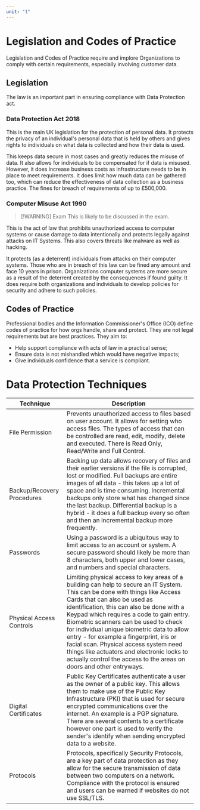 ```yaml
---
unit: "1"
---
```

# Legislation and Codes of Practice
Legislation and Codes of Practice require and implore Organizations to comply with certain requirements, especially involving customer data.
## Legislation
The law is an important part in ensuring compliance with Data Protection act.
### Data Protection Act 2018
This is the main UK legislation for the protection of personal data. It protects the privacy of an individual's personal data that is held by others and gives rights to individuals on what data is collected and how their data is used.

This keeps data secure in most cases and greatly reduces the misuse of data. It also allows for individuals to be compensated for if data is misused. However, it does increase business costs as infrastructure needs to be in place to meet requirements. It does limit how much data can be gathered too, which can reduce the effectiveness of data collection as a business practice. The fines for breach of requirements of up to £500,000.
### Computer Misuse Act 1990

> [!WARNING] Exam
> This is likely to be discussed in the exam.

This is the act of law that prohibits unauthorized access to computer systems or cause damage to data intentionally and protects legally against attacks on IT Systems. This also covers threats like malware as well as hacking.

It protects (as a deterrent) individuals from attacks on their computer systems. Those who are in breach of this law can be fined any amount and face 10 years in prison. Organizations computer systems are more secure as a result of the deterrent created by the consequences if found guilty. It does require both organizations and individuals to develop policies for security and adhere to such policies.
## Codes of Practice
Professional bodies and the Information Commissioner's Office (ICO) define codes of practice for how orgs handle, share and protect. They are not legal requirements but are best practices. They aim to:
- Help support compliance with acts of law in a practical sense;
- Ensure data is not mishandled which would have negative impacts;
- Give individuals confidence that a service is compliant.
# Data Protection Techniques

| Technique                  | Description                                                                                                                                                                                                                                                                                                                                                                                                                                                                                                                                          |
| -------------------------- | ---------------------------------------------------------------------------------------------------------------------------------------------------------------------------------------------------------------------------------------------------------------------------------------------------------------------------------------------------------------------------------------------------------------------------------------------------------------------------------------------------------------------------------------------------- |
| File Permission            | Prevents unauthorized access to files based on user account. It allows for setting who access files. The types of access that can be controlled are read, edit, modify, delete and executed. There is Read Only, Read/Write and Full Control.                                                                                                                                                                                                                                                                                                        |
| Backup/Recovery Procedures | Backing up data allows recovery of files and their earlier versions if the file is corrupted, lost or modified. Full backups are entire images of all data - this takes up a lot of space and is time consuming. Incremental backups only store what has changed since the last backup. Differential backup is a hybrid - it does a full backup every so often and then an incremental backup more frequently.                                                                                                                                       |
| Passwords                  | Using a password is a ubiquitous way to limit access to an account or system. A secure password should likely be more than 8 characters, both upper and lower cases, and numbers and special characters.                                                                                                                                                                                                                                                                                                                                             |
| Physical Access Controls   | Limiting physical access to key areas of a building can help to secure an IT System. This can be done with things like Access Cards that can also be used as identification, this can also be done with a Keypad which requires a code to gain entry. Biometric scanners can be used to check for individual unique biometric data to allow entry - for example a fingerprint, iris or facial scan. Physical access system need things like actuators and electronic locks to actually control the access to the areas on doors and other entryways. |
| Digital Certificates       | Public Key Certificates authenticate a user as the owner of a public key. This allows them to make use of the Public Key Infrastructure (PKI) that is used for secure encrypted communications over the internet. An example is a PGP signature. There are several contents to a certificate however one part is used to verify the sender's identify when sending encrypted data to a website.                                                                                                                                                      |
| Protocols                  | Protocols, specifically Security Protocols, are a key part of data protection as they allow for the secure transmission of data between two computers on a network. Compliance with the protocol is ensured and users can be warned if websites do not use SSL/TLS.                                                                                                                                                                                                                                                                                  |
 
